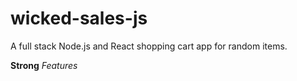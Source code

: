 # wicked-sales-js
A full stack Node.js and React shopping cart app for random items.

**Strong** _Features_
